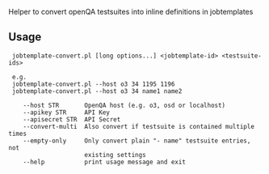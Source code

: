 Helper to convert openQA testsuites into inline definitions in jobtemplates

## Usage

```
 jobtemplate-convert.pl [long options...] <jobtemplate-id> <testsuite-ids>

 e.g.
 jobtemplate-convert.pl --host o3 34 1195 1196
 jobtemplate-convert.pl --host o3 34 name1 name2

	--host STR       OpenQA host (e.g. o3, osd or localhost)
	--apikey STR     API Key
	--apisecret STR  API Secret
	--convert-multi  Also convert if testsuite is contained multiple times
	--empty-only     Only convert plain "- name" testsuite entries, not
	                 existing settings
	--help           print usage message and exit
```
